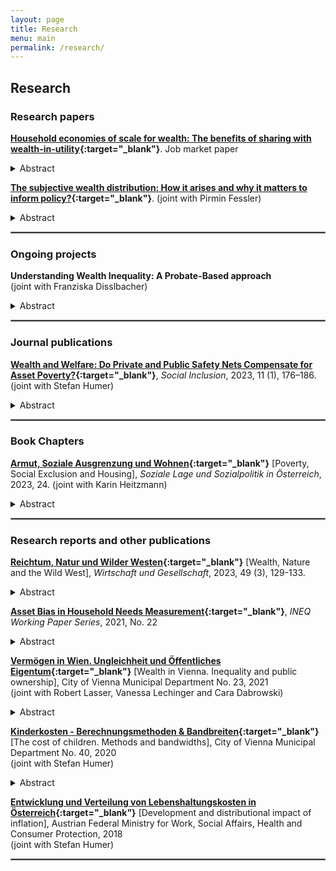 ```yaml
---
layout: page
title: Research
menu: main
permalink: /research/
---
```



## Research


### Research papers
<p> </p>

**[Household economies of scale for wealth: The benefits of sharing with wealth-in-utility](https://severin-rapp.github.io/assets/wealtheq_JMP.pdf){:target="_blank"}**.
Job market paper    
<details>
  <summary>Abstract</summary>
Measures of private wealth are often available only at the household or tax-unit level. But how does household wealth map into individual welfare? Analogous to household economies of scale for consumption, I argue that there are economies of scale to household wealth. This paper is the first to offer a methodology and empirical results to account for household wealth scale effects based on wealth-in-utility preferences. I propose economies of scale that differ by accumulation purpose – funding consumption as opposed to holding wealth for status or bequest motives (non-consumption). Presenting estimates of scale effects derived from stated preference data in the German Socio-Economic Panel (SOEP), I find that non-consumption economies of scale are almost perfect. In addition, the paper offers an empirical application to inequality measurement. Since non-consumption wealth matters primarily among wealthy households, adjusting household wealth for size primarily affects less affluent households, feeding into higher estimates of inequality. For example, the Palma ratio for Germany increases by up to 18% once scale effects are taken into account, and the Gini index by 3%. Beyond providing parameter estimates for a wealth-in-utility model with household size, the results have relevant applications in the measurement of inequality and optimal taxation.
</details>
<p> </p>

**[The subjective wealth distribution: How it arises and why it matters to inform policy?](https://www.oenb.at/dam/jcr:c442f243-a839-4fd7-bc85-1d7c1b82e398/wp-249.pdf){:target="_blank"}**.
(joint with Pirmin Fessler)
<details>
  <summary>Abstract</summary>
Recently, the influence of income and wealth distribution on aggregate savings receives considerable attention. While most studies have focused on measured income distributions, we emphasize the critical role of individuals’ subjective perceptions in economic decision-making. Our results largely align with standard economic theory, asserting the importance of wealth and (permanent) income for the savings rate. Additionally, our results introduce a potential new dimension: the relevance of an individual’s perceived position within the wealth distribution. Using unique wealth survey data, we uncover a significant bias in self-assessed distributional ranks. Our estimates indicate that descriptively individuals who underestimate their wealth rank have a savings rate approximately 50% higher than those who assess their rank accurately. This robust finding persists in our predictive effects of smaller size (underestimating ones wealth rank by 1 wealth decile goes along with a 0.8 percentage point higher savings rate) even after controlling for wealth and income and a range of household and individual characteristics. To identify a causal effect of 2.3 percentage points per wealth decile underestimation, we introduce a novel Instrumental Variable (IV) approach, leveraging the implementation of a wage transparency law. Importantly, this IV approach is less prone to errors arising from common support issues, as it relies solely on the differences in perceived wealth ranks that are explainable by the policy. Our findings offer valuable insights for contemporary macroeconomic models and contribute to the understanding of how social segregation and information bubbles impact economic decisions, mediated through individual perceptions of relative wealth.
</details>
<p> </p>


<hr style="border:.25px solid grey">

### Ongoing projects
<p> </p>


**Understanding Wealth Inequality: A Probate-Based approach**    
(joint with Franziska Disslbacher) 
<details>
  <summary>Abstract</summary>
This project delivers the first administrative micro data set for wealth in Austria. We collaborate with local courts to digitise individual-level probate records. In addition to detailed data on individual balance sheets, the probate records also offer rich information on the characteristics of the deceased, as well as the process of intergenerational wealth transmission such as information on wills. We focus on the time period from 2014 to 2019. In contrast to probate records employed in previous research, such as those for Italy and the UK, there is no missing population due to minimum asset thresholds. The data will be used to benchmark survey evidence of wealth inequality in Austria. Beyond that, the data set will allow to study a wide range of research questions related to bequests and intergenerational wealth transmission.
</details>
<p> </p>


<hr style="border:.25px solid grey">

### Journal publications
<p> </p>

**[Wealth and Welfare: Do Private and Public Safety Nets Compensate for Asset Poverty?](https://doi.org/10.17645/si.v11i1.5937){:target="_blank"}**, *Social Inclusion*, 2023, 11 (1),  176–186.    
(joint with Stefan Humer)    
<details>
  <summary>Abstract</summary>
Economic shocks test the resilience of families around the world. Lockdowns, extended periods of unemployment, and inflation challenge the capabilities of private households to maintain their living standards whilst keeping their budgets in balance. Asset poverty is a concept invoked frequently to measure the capacity of private households to mitigate income loss by relying exclusively on their savings. In contrast to conventional asset poverty measures, we quantify the combined cushioning effect of private and public safety nets. Highlighting the importance of public safety nets and familial networks, this paper devises a modified concept of asset poverty: rather than purely simulating a household’s asset decumulation without replacement income, the modified indicator accounts for replacement income in a static setting. The empirical assessment of modified asset poverty in Europe and America combines harmonised microdata on household finances with simulations of institutional rules set by social insurance systems. Our results reveal how differences in social relations and institutional rules shape cross-country variation in the vulnerability of private households. We find that, in contrast to the US where the asset poverty of US families is particularly low, households in most European countries are less vulnerable because generous social security systems coexist with low private assets.  However, in some European countries, benefit generosity decreases the longer income losses last, exposing time dynamics in vulnerability. Complementing social insurance mechanisms, in countries such as Greece, households are more likely to receive financial support from family or friends. Cross-national heterogeneity in vulnerability suggests that a shock may have different implications across countries.
</details>
<p> </p>

<hr style="border:.25px solid grey">

### Book Chapters
<p> </p>

**[Armut, Soziale Ausgrenzung und Wohnen](https://emedien.arbeiterkammer.at/viewer/ppnresolver?id=AC16852491){:target="_blank"}** [Poverty, Social Exclusion and Housing],  *Soziale Lage und Sozialpolitik in Österreich*, 2023, 24. 
(joint with Karin Heitzmann)
<details>
  <summary>Abstract</summary>
Against the background of multiple crises, welfare states face increasing challenges in maintaining living standards and combatting poverty. This contribution reviews the evidence with respect to poverty (risk) and homelessness in Austria, while assessing welfare state change in the past decade. It supplements traditional income-based measures with a discussion of material indicators of poverty, and discusses the important role of living costs and housing for the analysis of poverty in particular. Overall, the analysis highlights the need for policy-makers not only to rely on employment as a poverty reduction strategy, but also to ensure wage growth and the provision of basic goods and services to keep the cost of living moderate.
</details>
<p> </p>


<hr style="border:.25px solid grey">

### Research reports and other publications 
<p> </p>

**[ Reichtum, Natur und Wilder Westen](https://doi.org/10.59288/wug493.212){:target="_blank"}** [Wealth, Nature and the Wild West], *Wirtschaft und Gesellschaft*, 2023, 49 (3), 129-133. 
<details>
  <summary>Abstract</summary>
Against the background of multiple crises, welfare states face increasing challenges in maintaining living standards and combatting poverty. This contribution reviews the evidence with respect to poverty (risk) and homelessness in Austria, while assessing welfare state change in the past decade. It supplements traditional income-based measures with a discussion of material indicators of poverty, and discusses the important role of living costs and housing for the analysis of poverty in particular. Overall, the analysis highlights the need for policy-makers not only to rely on employment as a poverty reduction strategy, but also to ensure wage growth and the provision of basic goods and services to keep the cost of living moderate.
</details>
<p> </p>

**[Asset Bias in Household Needs Measurement](https://research.wu.ac.at/ws/portalfiles/portal/16968378/Rapp_2021_INEQ_WP_22.pdf){:target="_blank"}**, *INEQ Working Paper Series*, 2021, No. 22    
<details>
  <summary>Abstract</summary>
Increasingly, the estimation of household equivalence scales relies on subjec-tive data. This approach challenges not only traditional methodology, but alsoprovides systematically lower estimates of household needs compared to othermethods. I offer a novel take on this puzzle and argue that the failure to accountfor private wealth in subjective measurement is part of the explanation of whyhousehold financial needs appear to be low. Wealthy survey respondents claimto be satisfied with less income, as they can draw on their asset buffer to main-tain a given living standard. Capitalising on SOEP survey data, I find that thefinancial needs of a household comprising five members relative to a referencehousehold might be underestimated by up to 20% if wealth is not accountedfor. Equivalence scales are central to poverty and inequality measurement, thedesign of social transfer systems and many other applications. Therefore, it iscrucial to account for asset ownership when drawing on estimates that rely onthe subjective methodology.
</details>
<p> </p>

**[Vermögen in Wien. Ungleichheit und Öffentliches Eigentum](https://www.digital.wienbibliothek.at/wbrup/download/pdf/3404254?originalFilename=true){:target="_blank"}** [Wealth in Vienna. Inequality and public ownership], City of Vienna Municipal Department No. 23, 2021     
(joint with Robert Lasser, Vanessa Lechinger and Cara Dabrowski) 
<details>
  <summary>Abstract</summary>
The distribution of wealth is a central object of interest in both academics and policy-making. While much research on wealth focuses on the national level, this paper provides insights on the sub-national level, providing evidence on wealth inequality in Vienna in a comparison with other Austrian regions. Based on regionally stratified data from the Austrian Household Finance and Consumption Survey (HFCS), the analysis makes three main contributions. Firstly, in addition to vertical inequality, we explore disparities in household wealth across different types of households and between men and women at the subnational level. Secondly, the paper develops a concept of augmented wealth, which adds housing wealth held by the non-profit sector (municipal housing, housing associations, …) to the private wealth of households that benefit most from it. Lastly, we study the relationship between our measure of augmented wealth and life satisfaction. While overall wealth inequality is much higher than income inequality in Austria, the paper finds that the distribution of wealth is particularly dispersed in Vienna relative to the rest of the country. However, focusing on housing-augmented wealth attenuates the regional differences. When turning to the relationship between housing-augmented wealth and subjective satisfaction outcomes, the article shows a positive association between the augmented component of wealth and life satisfaction. Given the important quantitative implications of our augmented wealth measure in cross-regional comparisons and its association with wellbeing-outcomes, the findings point towards the importance of exploring different concepts of wealth in wealth research.  
</details>
<p> </p>

**[Kinderkosten - Berechnungsmethoden & Bandbreiten](https://www.wu.ac.at/fileadmin/wu/d/ri/ineq/Projekte/Kinderkosten/INEQ_Kinderkosten_BerechnungsmethodenBandbreiten.pdf){:target="_blank"}** [The cost of children. Methods and bandwidths], City of Vienna Municipal Department No. 40, 2020    
(joint with Stefan Humer)
<details>
  <summary>Abstract</summary>
How much resources do families with children need relative to childless households? Which methods are suitable to measuring such costs of children? These questions are highly relevant, not at least when it comes to calibrating the generosity of public transfers, such as means-tested minimum income schemes. This paper reviews the vast literature on the cost of children and equivalence scales, highlighting the blind spots of scholarship and summarising the empirical estimates of child-costs in Austria. We begin with an assessment of a number of methods applied to compute the costs of children, showing that no single approach outperforms the others in all dimensions. In view of their theoretical foundations, the most popular approaches in Austria are subject to criticism in the international literature. Given the broad variety of methods, we argue that the purpose of the analysis is crucial to the choice of the methodological approach. The costs of children computed for assisting prospective families with their financial planning will be an ill-suited evidence-base for the design minimum income schemes. The meta-analysis of the costs of children in Austria suggests that the needs of the first child range between one and two thirds of an adult’s needs. At the same time, the evidence for the existence of economies of scale is ambiguous. Constructing bandwidths for child costs shades the diversity of the results, shaped by different methodological approaches. Deriving costs in currency units crucially depends on the assumptions made regarding the reference value of the needs of childless households. Looking forward, our results point out that future attempts to compute the costs of children should pay particular attention to capturing the living conditions of single households, multigenerational households and patchwork families. At the same time, research needs to address the heterogeneous needs of households along the income distribution. Lastly, scholarship should consider how to combine approaches and synthesise results appropriately to produce more accessible and user-friendly statistics.
</details>
<p> </p>

**[Entwicklung und Verteilung von Lebenshaltungskosten in Österreich](https://www.sozialministerium.at/dam/jcr:6576e9e9-5735-4d94-8d55-240eb2251afd/2018_ineq_lebenshaltungskosten.pdf){:target="_blank"}** [Development and distributional impact of inflation], Austrian Federal Ministry for Work, Social Affairs, Health and Consumer Protection, 2018     
(joint with Stefan Humer) 

<hr style="border:.25px solid grey">

